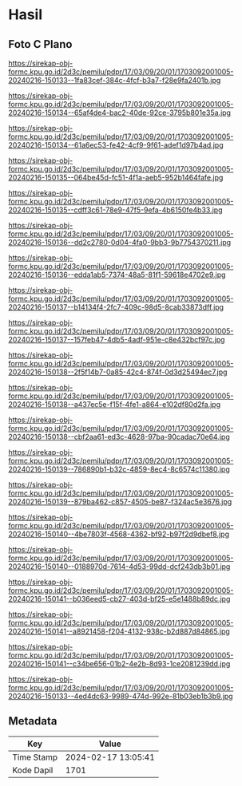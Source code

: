 # Hasil

## Foto C Plano

https://sirekap-obj-formc.kpu.go.id/2d3c/pemilu/pdpr/17/03/09/20/01/1703092001005-20240216-150133--1fa83cef-384c-4fcf-b3a7-f28e9fa2401b.jpg

https://sirekap-obj-formc.kpu.go.id/2d3c/pemilu/pdpr/17/03/09/20/01/1703092001005-20240216-150134--65af4de4-bac2-40de-92ce-3795b801e35a.jpg

https://sirekap-obj-formc.kpu.go.id/2d3c/pemilu/pdpr/17/03/09/20/01/1703092001005-20240216-150134--61a6ec53-fe42-4cf9-9f61-adef1d97b4ad.jpg

https://sirekap-obj-formc.kpu.go.id/2d3c/pemilu/pdpr/17/03/09/20/01/1703092001005-20240216-150135--064be45d-fc51-4f1a-aeb5-952b1464fafe.jpg

https://sirekap-obj-formc.kpu.go.id/2d3c/pemilu/pdpr/17/03/09/20/01/1703092001005-20240216-150135--cdff3c61-78e9-47f5-9efa-4b6150fe4b33.jpg

https://sirekap-obj-formc.kpu.go.id/2d3c/pemilu/pdpr/17/03/09/20/01/1703092001005-20240216-150136--dd2c2780-0d04-4fa0-9bb3-9b7754370211.jpg

https://sirekap-obj-formc.kpu.go.id/2d3c/pemilu/pdpr/17/03/09/20/01/1703092001005-20240216-150136--edda1ab5-7374-48a5-81f1-59618e4702e9.jpg

https://sirekap-obj-formc.kpu.go.id/2d3c/pemilu/pdpr/17/03/09/20/01/1703092001005-20240216-150137--b14134f4-2fc7-409c-98d5-8cab33873dff.jpg

https://sirekap-obj-formc.kpu.go.id/2d3c/pemilu/pdpr/17/03/09/20/01/1703092001005-20240216-150137--157feb47-4db5-4adf-951e-c8e432bcf97c.jpg

https://sirekap-obj-formc.kpu.go.id/2d3c/pemilu/pdpr/17/03/09/20/01/1703092001005-20240216-150138--2f5f14b7-0a85-42c4-874f-0d3d25494ec7.jpg

https://sirekap-obj-formc.kpu.go.id/2d3c/pemilu/pdpr/17/03/09/20/01/1703092001005-20240216-150138--a437ec5e-f15f-4fe1-a864-e102df80d2fa.jpg

https://sirekap-obj-formc.kpu.go.id/2d3c/pemilu/pdpr/17/03/09/20/01/1703092001005-20240216-150138--cbf2aa61-ed3c-4628-97ba-90cadac70e64.jpg

https://sirekap-obj-formc.kpu.go.id/2d3c/pemilu/pdpr/17/03/09/20/01/1703092001005-20240216-150139--786890b1-b32c-4859-8ec4-8c6574c11380.jpg

https://sirekap-obj-formc.kpu.go.id/2d3c/pemilu/pdpr/17/03/09/20/01/1703092001005-20240216-150139--879ba462-c857-4505-be87-f324ac5e3676.jpg

https://sirekap-obj-formc.kpu.go.id/2d3c/pemilu/pdpr/17/03/09/20/01/1703092001005-20240216-150140--4be7803f-4568-4362-bf92-b97f2d9dbef8.jpg

https://sirekap-obj-formc.kpu.go.id/2d3c/pemilu/pdpr/17/03/09/20/01/1703092001005-20240216-150140--0188970d-7614-4d53-99dd-dcf243db3b01.jpg

https://sirekap-obj-formc.kpu.go.id/2d3c/pemilu/pdpr/17/03/09/20/01/1703092001005-20240216-150141--b036eed5-cb27-403d-bf25-e5e1488b89dc.jpg

https://sirekap-obj-formc.kpu.go.id/2d3c/pemilu/pdpr/17/03/09/20/01/1703092001005-20240216-150141--a8921458-f204-4132-938c-b2d887d84865.jpg

https://sirekap-obj-formc.kpu.go.id/2d3c/pemilu/pdpr/17/03/09/20/01/1703092001005-20240216-150141--c34be656-01b2-4e2b-8d93-1ce2081239dd.jpg

https://sirekap-obj-formc.kpu.go.id/2d3c/pemilu/pdpr/17/03/09/20/01/1703092001005-20240216-150133--4ed4dc63-9989-474d-992e-81b03eb1b3b9.jpg


## Metadata

| Key        | Value               |
| ---------- | ------------------- |
| Time Stamp | 2024-02-17 13:05:41 |
| Kode Dapil | 1701                |



